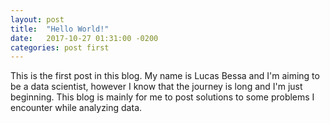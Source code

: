 ```yaml
---
layout: post
title:  "Hello World!"
date:   2017-10-27 01:31:00 -0200
categories: post first
---
```


This is the first post in this blog. My name is Lucas Bessa and I'm aiming to be a data scientist, 
however I know that the journey is long and I'm just beginning. This blog is mainly for me to post
solutions to some problems I encounter while analyzing data.
